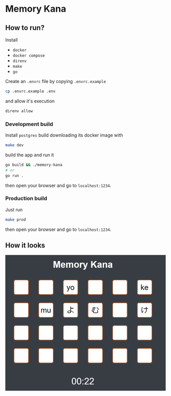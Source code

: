 # Memory Kana

## How to run?

Install

- `docker`
- `docker compose`
- `direnv`
- `make`
- `go`

Create an `.envrc` file by copying `.envrc.example`

```sh
cp .envrc.example .env
```

and allow it's execution

```sh
direnv allow
```

### Development build

Install `postgres` build downloading its docker image with

```sh
make dev
```

build the app and run it

```sh
go build && ./memory-kana
# or
go run .
```

then open your browser and go to `localhost:1234`.

### Production build

Just run

```sh
make prod
```

then open your browser and go to `localhost:1234`.

## How it looks
![](howitlooks.png)
